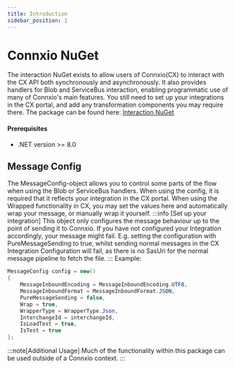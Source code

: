 ```yaml
---
title: Introduction
sidebar_position: 1
---
```


# Connxio NuGet

The interaction NuGet exists to allow users of Connxio(CX) to interact with the CX API both synchronously and asynchronously. It also provides handlers for Blob and ServiceBus interaction, enabling programmatic use of many of Connxio's main features. You still need to set up your integrations in the CX portal, and add any transformation components you may require there.
The package can be found here: [Interaction NuGet](https://www.nuget.org/packages/Connxio.Interaction)

#### Prerequisites
- .NET version >= 8.0

## Message Config
The MessageConfig-object allows you to control some parts of the flow when using the Blob or ServiceBus handlers. When using the config, it is required that it reflects your integration in the CX portal. When using the Wrapped functionality in CX, you may set the values here and automatically wrap your message, or manually wrap it yourself.
:::info [Set up your integration] 
This object only configures the message behaviour up to the point of sending it to Connxio. If you have not configured your Integration accordingly, your message might fail.
E.g. setting the configuration with PureMessageSending to true, whilst sending normal messages in the CX Integration Configuration will fail, as there is no SasUri for the normal message pipeline to fetch the file.
:::
Example:
``` C#
MessageConfig config = new()
{
    MessageInboundEncoding = MessageInboundEncoding.UTF8,
    MessageInboundFormat = MessageInboundFormat.JSON,
    PureMessageSending = false,
    Wrap = true,
    WrapperType = WrapperType.Json,
    InterchangeId = interchangeId,
    IsLoadTest = true,
    IsTest = true
};
```

:::note[Additional Usage]
Much of the functionality within this package can be used outside of a Connxio context.
:::
